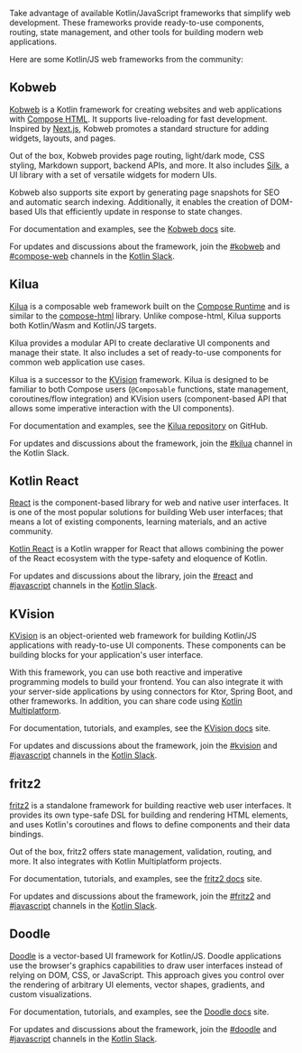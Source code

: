 [//]: # (title: Kotlin/JS frameworks)

Take advantage of available Kotlin/JavaScript frameworks that simplify web development. 
These frameworks provide ready-to-use components, routing, state management, and other tools for building modern web applications.

Here are some Kotlin/JS web frameworks from the community:

## Kobweb

[Kobweb](https://kobweb.varabyte.com/) is a Kotlin framework for creating websites and web applications with [Compose HTML](https://github.com/JetBrains/compose-multiplatform?tab=readme-ov-file#compose-html). It 
supports live-reloading for fast development. Inspired by [Next.js](https://nextjs.org/), Kobweb promotes a standard structure for adding widgets, layouts,
and pages.

Out of the box, Kobweb provides page routing, light/dark mode, CSS styling, Markdown support, backend APIs, and more.
It also includes [Silk](https://silk-ui.netlify.app/), a UI library with a set of versatile widgets for modern UIs.

Kobweb also supports site export by generating page snapshots
for SEO and automatic search indexing. Additionally, it enables the creation of DOM-based UIs that efficiently update in response to state changes.

For documentation and examples, see the [Kobweb docs](https://kobweb.varabyte.com/docs/getting-started/what-is-kobweb) site.

For updates and discussions about the framework, join the [#kobweb](https://kotlinlang.slack.com/archives/C04RTD72RQ8) and
[#compose-web](https://kotlinlang.slack.com/archives/C01F2HV7868) channels in the [Kotlin Slack](https://surveys.jetbrains.com/s3/kotlin-slack-sign-up).

## Kilua

[Kilua](https://kilua.dev/) is a composable web framework built on the [Compose Runtime](https://developer.android.com/jetpack/androidx/releases/compose-runtime) and
is similar to the [compose-html](https://github.com/JetBrains/compose-multiplatform#compose-html)
library. Unlike compose-html, Kilua supports both Kotlin/Wasm and Kotlin/JS targets.

Kilua provides a modular API to create declarative UI components and manage their state.
It also includes a set of
ready-to-use components for common web application use cases.

Kilua is a successor to the [KVision](https://kvision.io) framework. Kilua is designed to be
familiar to both Compose users (`@Composable` functions, state management, coroutines/flow integration) and
KVision users (component-based API that allows some imperative interaction with the UI components).

For documentation and examples, see the [Kilua repository](https://github.com/rjaros/kilua?tab=readme-ov-file#building-and-running-the-examples) on GitHub.

For updates and discussions about the framework, join the [#kilua](https://kotlinlang.slack.com/archives/C06UAH52PA7) channel in the Kotlin Slack.

## Kotlin React

[React](https://react.dev/) is the component-based library for web and native user interfaces. 
It is one of the most popular solutions for building Web user interfaces;
that means a lot of existing components, learning materials, and an active community.

[Kotlin React](https://github.com/JetBrains/kotlin-wrappers/blob/master/docs/guide/react.md) is a Kotlin wrapper for React
that allows combining the power of the React ecosystem with the type-safety and eloquence of Kotlin.

For updates and discussions about the library, join the [#react](https://kotlinlang.slack.com/messages/react) and
[#javascript](https://kotlinlang.slack.com/archives/C0B8L3U69) channels in the [Kotlin Slack](https://surveys.jetbrains.com/s3/kotlin-slack-sign-up).

## KVision

[KVision](https://kvision.io) is an object-oriented web framework for building Kotlin/JS applications with ready-to-use UI components.
These components can be building blocks for your application's user interface.

With this framework, you can use both reactive and imperative programming models to build your frontend. You can also 
integrate it with your server-side applications by using connectors for Ktor, Spring Boot, and other frameworks. 
In addition, you can share code using [Kotlin Multiplatform](https://www.jetbrains.com/help/kotlin-multiplatform-dev/get-started.html).

For documentation, tutorials, and examples, see the [KVision docs](https://kvision.io/#docs) site.

For updates and discussions about the framework, join the [#kvision](https://kotlinlang.slack.com/messages/kvision) and
[#javascript](https://kotlinlang.slack.com/archives/C0B8L3U69) channels in the [Kotlin Slack](https://surveys.jetbrains.com/s3/kotlin-slack-sign-up).

## fritz2

[fritz2](https://www.fritz2.dev) is a standalone framework for building reactive web user interfaces. It provides its own type-safe DSL for building
and rendering HTML elements, and uses Kotlin's coroutines and flows to define components and their data bindings.

Out of the box, fritz2 offers state management, validation, routing, and more. It also integrates with Kotlin Multiplatform projects.

For documentation, tutorials, and examples, see the [fritz2 docs](https://www.fritz2.dev/docs/) site.

For updates and discussions about the framework, join the [#fritz2](https://kotlinlang.slack.com/messages/fritz2) and
[#javascript](https://kotlinlang.slack.com/archives/C0B8L3U69) channels in the [Kotlin Slack](https://surveys.jetbrains.com/s3/kotlin-slack-sign-up).

## Doodle

[Doodle](https://nacular.github.io/doodle/) is a vector-based UI framework for Kotlin/JS. Doodle applications use the browser's graphics capabilities to draw
user interfaces instead of relying on DOM, CSS, or JavaScript. This approach gives you control
over the rendering of arbitrary UI elements, vector shapes, gradients, and custom visualizations.

For documentation, tutorials, and examples, see the [Doodle docs](https://nacular.github.io/doodle/docs/introduction/) site.

For updates and discussions about the framework, join the [#doodle](https://kotlinlang.slack.com/messages/doodle) and
[#javascript](https://kotlinlang.slack.com/archives/C0B8L3U69) channels in the [Kotlin Slack](https://surveys.jetbrains.com/s3/kotlin-slack-sign-up).